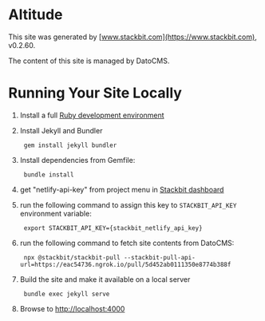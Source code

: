 # Altitude

This site was generated by [www.stackbit.com](https://www.stackbit.com), v0.2.60.

The content of this site is managed by DatoCMS.

# Running Your Site Locally

1. Install a full [Ruby development environment](https://jekyllrb.com/docs/installation/)

1. Install Jekyll and Bundler

        gem install jekyll bundler

1. Install dependencies from Gemfile:

        bundle install

1. get "netlify-api-key" from project menu in [Stackbit dashboard](https://app.stackbit.com/dashboard)

1. run the following command to assign this key to `STACKBIT_API_KEY` environment variable:

        export STACKBIT_API_KEY={stackbit_netlify_api_key}

1. run the following command to fetch site contents from DatoCMS:

        npx @stackbit/stackbit-pull --stackbit-pull-api-url=https://eac54736.ngrok.io/pull/5d452ab0111350e8774b388f

1. Build the site and make it available on a local server

        bundle exec jekyll serve

1. Browse to [http://localhost:4000](http://localhost:4000)
